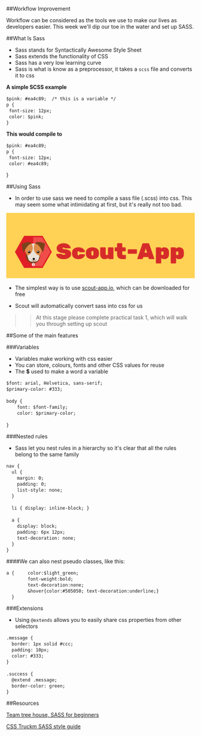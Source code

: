 ##Workflow Improvement 

Workflow can be considered as the tools we use to make our lives as developers easier. This week we'll dip our toe in the water and set up SASS.

##What Is Sass 

- Sass stands for Syntactically Awesome Style Sheet
- Sass extends the functionality of CSS
- Sass has a very low learning curve 
- Sass is what is know as a preprocessor, it takes a `scss` file and converts it to css

**A simple SCSS example**

```
$pink: #ea4c89;  /* this is a variable */
p {
 font-size: 12px;
 color: $pink;
}
```
**This would compile to**

```
$pink: #ea4c89;
p {
 font-size: 12px;
 color: #ea4c89;
```
}


##Using Sass

 - In order to use sass we need to compile a sass file (.scss) into css. This may seem some what intimidating at first, but it's really not too bad.

![assets/scout_app.png](assets/scout_app.png)

 - The simplest way is to use [scout-app.io](http://scout-app.io), which can be downloaded for free

 - Scout will automatically convert sass into css for us

 
 >> At this stage please complete practical task 1, which will walk you through setting up scout 

  
##Some of the main features 

###Variables

 - Variables make working with css easier 
 - You can store, colours, fonts and other CSS values for reuse 
 - The **$** used to make a word a variable 

```
$font: arial, Helvetica, sans-serif;
$primary-color: #333;

body {
	font: $font-family;
	color: $primary-color;
	
}
```



###Nested rules 

- Sass let you nest rules in a hierarchy so it's clear that all the rules belong to the same family 


```
nav {
  ul {
    margin: 0;
    padding: 0;
    list-style: none;
  }

  li { display: inline-block; }

  a {
    display: block;
    padding: 6px 12px;
    text-decoration: none;
  }
}

```

####We can also nest pseudo classes, like this:

```
a {		color:$light_green; 
		font-weight:bold; 
		text-decoration:none;
 		&hover{color:#505050; text-decoration:underline;}
  }

```

###Extensions 

- Using `@extends` allows you to easily share css properties from other selectors


```
.message {
  border: 1px solid #ccc;
  padding: 10px;
  color: #333;
}

.success {
  @extend .message;
  border-color: green;
}

```





##Resources 

[Team tree house, SASS for beginners](http://blog.teamtreehouse.com/the-absolute-beginners-guide-to-sass)

[CSS Truckm SASS style guide](https://css-tricks.com/sass-style-guide/
)
